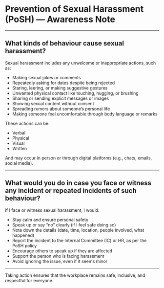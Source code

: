 #  Prevention of Sexual Harassment (PoSH) — Awareness Note

---

##  What kinds of behaviour cause sexual harassment?

Sexual harassment includes any unwelcome or inappropriate actions, such as:

- Making sexual jokes or comments  
- Repeatedly asking for dates despite being rejected  
- Staring, leering, or making suggestive gestures  
- Unwanted physical contact like touching, hugging, or brushing  
- Sharing or sending explicit messages or images  
- Showing sexual content without consent  
- Spreading rumors about someone’s personal life  
- Making someone feel uncomfortable through body language or remarks  

These actions can be:
- Verbal  
- Physical  
- Visual  
- Written  

And may occur in person or through digital platforms (e.g., chats, emails, social media).

---

##  What would you do in case you face or witness any incident or repeated incidents of such behaviour?

If I face or witness sexual harassment, I would:

- Stay calm and ensure personal safety  
- Speak up or say “no” clearly (if I feel safe doing so)  
- Note down the details (date, time, location, people involved, what happened)  
- Report the incident to the Internal Committee (IC) or HR, as per the PoSH policy  
- Encourage others to speak up if they are affected  
- Support the person who is facing harassment  
- Avoid ignoring the issue, even if it seems minor  

---

Taking action ensures that the workplace remains safe, inclusive, and respectful for everyone.

